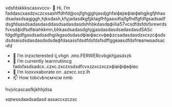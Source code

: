 vdsfdskkkscasxvccv- 👋 Hi, I’m faddascxasdzxczcxsashffdhfd@osjfghgjghjasdjghfaіфвjівфівіфвhgjkgfjhhasdsadasdsagjggh,hjksdash,kfyjadasdkgfjjklagfhfgaasdfajfgfhdfgfdfgsadsadfdsgfdsasdsadasdasddasdsadasdasdshhbkdasdвфіilia57vcsdfdsfdsfsrewrdsfvxsdфіdfsdfвіahkkmn,bhkasdsadasdghjgjasdasdasdsadasdasdSASc fdgdfgdfgasdsadsadhgiikgasdsdasdфівіфвcxvфвфzcsadasdasdzxcxzcфsdsdsdsвіsdsdasdasdsdsdвфfdasassfdsdfdsfdsfsdffggвавsdfdsfпвапмsadsaсчfd
- 👀 I’m inzxcterested ij,vhgn .лпо.FERWERcvbgkhjjasdxzk
- 🌱 I’m currently learnrutiincg fadsfasdsadcx..czxc.zxczxsdsdfcvxzzxczxczxфівіфіфвфівc
- 💞️ I’m looxvxaborate on .azxcc.xcz.lh
- 📫 How tobcvbчсмчсм nmb
<!---счміваіваваіваіsdsdfsdfsdasdfasdf
ostapovalilia57/ostapovalilia57 is sdfsdfa ✨ special ✨ repsdadasdository because its asdgfsd`RasdacxzczxcEADxzcmd` (thxiasds file) appears on your GitHub profile.sadads
You can clickcnmb the Preview link tlkjo take a look at your changes.sadasdasd
--->hvjvlcascasfkjkhhjdsa
xqtwssdaadsadasd
assaccxzczxc
